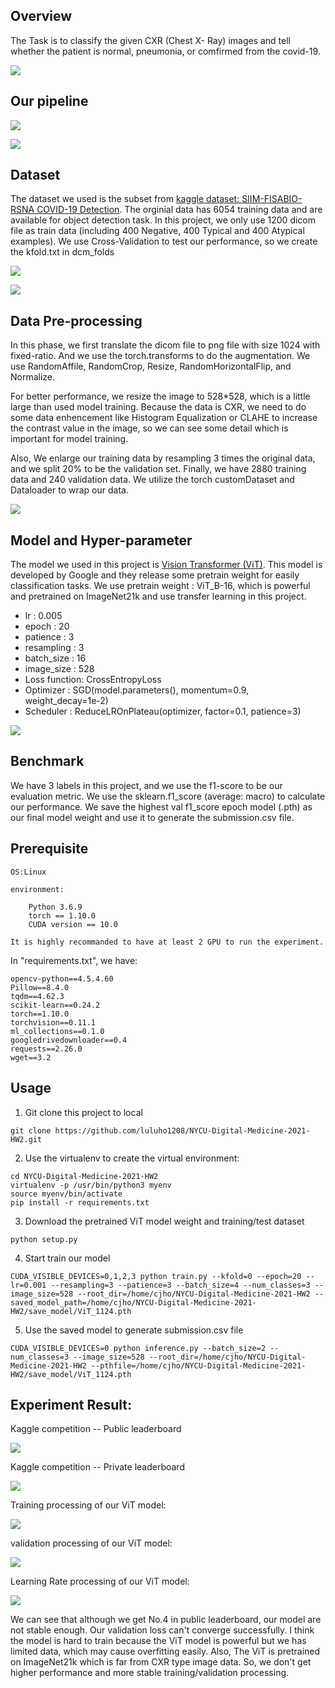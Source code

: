 Overview
---
The Task is to classify the given CXR (Chest X- Ray) images and tell whether the patient is normal, pneumonia, or comfirmed from the covid-19. 

![](https://i.imgur.com/iVcEz32.png)

Our pipeline
---
![](https://i.imgur.com/6uwduWv.png)


![](https://i.imgur.com/FeTaaLY.png)


Dataset
---
The dataset we used is the subset from [kaggle dataset: SIIM-FISABIO-RSNA COVID-19 Detection](https://www.kaggle.com/c/siim-covid19-detection). The orginial data has 6054 training data and are available for object detection task. In this project, we only use 1200 dicom file as train data (including 400 Negative, 400 Typical and 400 Atypical examples). We use Cross-Validation to test our performance, so we create the kfold.txt in dcm_folds

![](https://i.imgur.com/dNSaffV.png)

![](https://i.imgur.com/J9GD7FZ.png)


Data Pre-processing
---
In this phase, we first translate the dicom file to png file with size 1024 with fixed-ratio. And we use the torch.transforms to do the augmentation. We use RandomAffile, RandomCrop, Resize, RandomHorizontalFlip, and Normalize. 

For better performance, we resize the image to 528*528, which is a little large than used model training. Because the data is CXR, we need to do some data enhencement like Histogram Equalization or CLAHE to increase the contrast value in the image, so we can see some detail which is important for model training.


Also, We enlarge our training data by resampling 3 times the original data, and we split 20% to be the validation set. Finally, we have 2880 training data and 240 validation data. We utilize the torch customDataset and Dataloader to wrap our data.


![](https://i.imgur.com/IxVBTP6.png)

Model and Hyper-parameter
---

The model we used in this project is [Vision Transformer (ViT)](https://github.com/google-research/vision_transformer). This model is developed by Google and they release some pretrain weight for easily classification tasks. We use pretrain weight : ViT_B-16, which is powerful and pretrained on ImageNet21k and use transfer learning in this project.

* lr : 0.005
* epoch : 20
* patience : 3
* resampling : 3
* batch_size : 16
* image_size : 528
* Loss function: CrossEntropyLoss
* Optimizer : SGD(model.parameters(), momentum=0.9, weight_decay=1e-2)
* Scheduler : ReduceLROnPlateau(optimizer, factor=0.1, patience=3)

![](https://i.imgur.com/tq7HXY9.png)

Benchmark
---
We have 3 labels in this project, and we use the f1-score to be our evaluation metric. We use the sklearn.f1_score (average: macro) to calculate our performance. We save the highest val f1_score epoch model (.pth) as our final model weight and use it to generate the submission.csv file. 

Prerequisite
---
    OS:Linux
    
    environment: 
        
        Python 3.6.9    
        torch == 1.10.0 
        CUDA version == 10.0
        
    It is highly recommanded to have at least 2 GPU to run the experiment.
    
In "requirements.txt", we have:

    opencv-python==4.5.4.60
    Pillow==8.4.0
    tqdm==4.62.3
    scikit-learn==0.24.2
    torch==1.10.0
    torchvision==0.11.1
    ml_collections==0.1.0
    googledrivedownloader==0.4
    requests==2.26.0
    wget==3.2

Usage
---
1. Git clone this project to local
```git=
git clone https://github.com/luluho1208/NYCU-Digital-Medicine-2021-HW2.git
```

2. Use the virtualenv to create the virtual environment:
```bash=
cd NYCU-Digital-Medicine-2021-HW2
virtualenv -p /usr/bin/python3 myenv
source myenv/bin/activate
pip install -r requirements.txt
```

3. Download the pretrained ViT model weight and training/test dataset
```git=
python setup.py
```

4. Start train our model
```git=
CUDA_VISIBLE_DEVICES=0,1,2,3 python train.py --kfold=0 --epoch=20 --lr=0.001 --resampling=3 --patience=3 --batch_size=4 --num_classes=3 --image_size=528 --root_dir=/home/cjho/NYCU-Digital-Medicine-2021-HW2 --saved_model_path=/home/cjho/NYCU-Digital-Medicine-2021-HW2/save_model/ViT_1124.pth
```

5. Use the saved model to generate submission.csv file
```git=
CUDA_VISIBLE_DEVICES=0 python inference.py --batch_size=2 --num_classes=3 --image_size=528 --root_dir=/home/cjho/NYCU-Digital-Medicine-2021-HW2 --pthfile=/home/cjho/NYCU-Digital-Medicine-2021-HW2/save_model/ViT_1124.pth
```

Experiment Result:
---
Kaggle competition -- Public leaderboard

![](https://i.imgur.com/eRzgAVC.png)

Kaggle competition -- Private leaderboard

![](https://i.imgur.com/eRzgAVC.png)



Training processing of our ViT model:

![](https://i.imgur.com/AtKWdKJ.png)


validation processing of our ViT model:

![](https://i.imgur.com/5CjxVkf.png)

Learning Rate processing of our ViT model:

![](https://i.imgur.com/orN28kR.png)


We can see that although we get No.4 in public leaderboard, our model are not stable enough. Our validation loss can't converge successfully. I think the model is hard to train because the ViT model is powerful but we has limited data, which may cause overfitting easily. Also, The ViT is pretrained on ImageNet21k which is far from CXR type image data. So, we don't get higher performance and more stable training/validation processing.